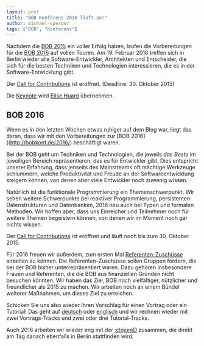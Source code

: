 ```yaml
---
layout: post
title: "BOB Konferenz 2016 läuft an!"
author: michael-sperber
tags: ["BOB", "Konferenz"]
---
```


Nachdem die [BOB 2015](http://bobkonf.de/2015/) ein voller Erfolg
haben, laufen die Vorbereitungen für die [BOB
2016](http://bobkonf.de/2016/) auf vollen Touren. Am
19. Februar 2016 treffen sich in Berlin wieder alle
Software-Entwickler, Architekten und Entscheider, die sich für die
besten Techniken und Technologien interessieren, die es in der
Software-Entwicklung gibt.

Der [Call for Contributions](http://bobkonf.de/2016/cfp.html) ist
eröffnet.  (Deadline: 30. Oktober 2015)

Die [Keynote](http://bobkonf.de/2016/keynote.html) wird [Elise
Huard](http://jabberwocky.eu/) übernehmen.

<!-- more start -->

## BOB 2016

Wenn es in den letzten Wochen etwas ruhiger auf dem Blog war, liegt
das daran, dass wir mit den Vorbereitungen zur [BOB
2016]((http://bobkonf.de/2016/) beschäftigt waren.

Bei der BOB geht um Techniken und Technologien, die jeweils *das
Beste* im jeweiligen Bereich repräsentieren, das es für Entwickler
gibt.  Dies entspricht unserer Erfahrung, dass jenseits des
Mainstreams oft mächtige Werkzeuge schlummern, welche Produktivität
und Freude an der Softwareentwicklung steigern können, von denen aber
viele Entwickler noch zuwenig wissen.

Natürlich ist die funktionale Programmierung ein Themenschwerpunkt.
Wir sehen weitere Schwerpunkte bei reaktiver Programmierung,
persistenten Datenstrukturen und Datenbanken, 2016 neu auch bei Typen
und formalen Methoden.  Wir hoffen aber, dass uns Einreicher und
Teilnehmer noch für weitere Themen begeistern können, von denen wir im
Moment noch gar nichts wissen.

Der [Call for Contributions](http://bobkonf.de/2016/cfp.html) ist
eröffnet und läuft noch bis zum 30. Oktober 2015.

Für 2016 freuen wir außerdem, zum ersten Mal
[Referenten-Zuschüsse](http://bobkonf.de/2016/de/speaker-grants.html)
anbeiten zu können. Die Referenten-Zuschüsse sollen Gruppen fördern,
die bei der BOB bisher unterrepräsentiert waren. Dazu gehören
insbesondere Frauen und Referenten, die die BOB aus finanziellen
Gründen nicht besuchen könnten. Wir haben das Ziel, BOB noch
vielfältiger, nützlicher und freundlicher als 2015 zu machen.  Wir
arbeiten noch an einem Bündel weiterer Maßnahmen, um dieses Ziel zu
erreichen.

Schicken Sie uns also wieder Ihren Vorschlag für einen Vortrag oder
ein Tutorial!  Das geht auf
[deutsch](http://bobkonf.de/2016/de/cfp.html) oder
[englisch](http://bobkonf.de/2016/en/cfp.html) und wir rechnen wieder
mit zwei Vortrags-Tracks und zwei oder drei Tutorial-Tracks.

Auch 2016 arbeiten wir wieder eng mit der
[:clojureD](http://clojured.de/) zusammen, die direkt am Tag danach
ebenfalls in Berlin stattfinden wird.

<!-- more end -->
